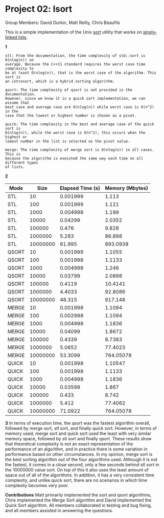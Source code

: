 Project 02: lsort
===================
Group Members: David Durkin, Matt Reilly, Chris Beaufils

This is a simple implementation of the Unix [sort] utility that works on
[singly-linked lists].

[sort]: http://man7.org/linux/man-pages/man1/sort.1.html
[singly-linked lists]: https://en.wikipedia.org/wiki/Linked_list#Singly_linked_lists

**1**
```
stl: From the documentation, the time complexity of std::sort is O(nlog(n)) on
average. Because the C++11 standard requires the worst case time complexity to
be at least O(nlog(n)), that is the worst case of the algorithm. This sort is
an introsort, which is a hybrid sorting algorithm.

qsort: The time complexity of qsort is not provided in the documentation.
However, since we know it is a quick sort implementation, we can assume that
best case and average case are O(nlog(n)) while worst case is O(n^2) in the
case that the lowest or highest number is chosen as a pivot.

quick: The time complexity in the best and average case of the quick sort is
O(nlog(n)), while the worst case is O(n^2), this occurs when the highest or
lowest number in the list is selected as the pivot value.

merge: The time complexity of merge sort is O(nlog(n)) in all cases. This is
because the algorithm is executed the same way each time on all different types
of lists.
```

**2**

| Mode  	| Size     	| Elapsed Time (s) 	| Memory (Mbytes) 	|
|-------	|----------	|------------------	|-----------------	|
| STL   	| 10       	| 0.001999         	| 1.113           	|
| STL   	| 100      	| 0.001999         	| 1.121           	|
| STL   	| 1000     	| 0.004998         	| 1.199           	|
| STL   	| 10000    	| 0.04299          	| 2.0352          	|
| STL   	| 100000   	| 0.476            	| 9.828           	|
| STL   	| 1000000  	| 5.283            	| 86.898          	|
| STL   	| 10000000 	| 61.995           	| 893.0938        	|
| QSORT 	| 10       	| 0.001999         	| 1.1055          	|
| QSORT 	| 100      	| 0.001998         	| 1.1133          	|
| QSORT 	| 1000     	| 0.004998         	| 1.246           	|
| QSORT 	| 10000    	| 0.03799          	| 2.0898          	|
| QSORT 	| 100000   	| 0.4119           	| 10.4141         	|
| QSORT 	| 1000000  	| 4.4033           	| 92.8086         	|
| QSORT 	| 10000000 	| 48.315           	| 917.148         	|
| MERGE 	| 10       	| 0.001998         	| 1.1094          	|
| MERGE 	| 100      	| 0.002998         	| 1.1094          	|
| MERGE 	| 1000     	| 0.004998         	| 1.1836          	|
| MERGE 	| 10000    	| 0.04099          	| 1.8672          	|
| MERGE 	| 100000   	| 0.4339           	| 8.7383          	|
| MERGE 	| 1000000  	| 5.0652           	| 77.4023         	|
| MERGE 	| 10000000 	| 53.3099          	| 764.05078       	|
| QUICK 	| 10       	| 0.001998         	| 1.10547         	|
| QUICK 	| 100      	| 0.001998         	| 1.1133          	|
| QUICK 	| 1000     	| 0.004998         	| 1.1836          	|
| QUICK 	| 10000    	| 0.03599          	| 1.867           	|
| QUICK 	| 100000   	| 0.433            	| 8.742           	|
| QUICK 	| 1000000  	| 5.412            	| 77.4062         	|
| QUICK 	| 10000000 	| 71.0922          	| 764.05078       	|

**3**
In terms of execution time, the qsort was the fastest algorithm overall, followed by merge sort, stl sort, and finally quick sort. However, in terms of memory used, merge sort and quick sort used the least with very similar memory space, followed by stl sort and finally qsort. These results show that theoretical complexity is not an exact representation of the performance of an algorithm, and in practice there is some variation in performance based on other circumstances. In my opinion, merge sort is the best sorting algorithm out of the four algorithms used. Although it is not the fastest, it comes in a close second, only a few seconds behind stl sort in the 10000000 value sort. On top of this it also uses the least amount of space out of all of the algorithms. In addition, it has a very consistent time complexity, and unlike quick sort, there are no scenarios in which time complexity becomes very poor.

**Contributions**
Matt primarily implemented the sort and qsort algorithms, Chris implemented the Merge Sort algorithm and David implemented the Quick Sort algorithm. All members collaborated in testing and bug fixing, and all members assisted in answering the questions.
